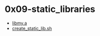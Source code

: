 # 0x09-static_libraries

  * [libmy.a](./libmy.a)
  * [create_static_lib.sh](./create_static_lib.sh)

